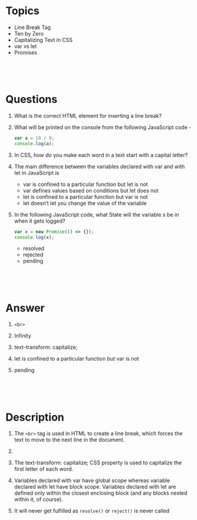 # Topics

- Line Break Tag
- Ten by Zero
- Capitalizing Text in CSS
- var vs let
- Promises

&nbsp;

&nbsp;

# Questions

1. What is the correct HTML element for inserting a line break?

2. What will be printed on the console from the following JavaScript code -

   ```js
   var a = 10 / 0;
   console.log(a);
   ```

3. In CSS, how do you make each word in a text start with a capital letter?

4. The main difference between the variables declared with var and with let in JavaScript is

   - var is confined to a particular function but let is not
   - var defines values based on conditions but let does not
   - let is confined to a particular function but var is not
   - let doesn’t let you change the value of the variable

5. In the following JavaScript code, what State will the variable x be in when it gets logged?

   ```js
   var x = new Promise(() => {});
   console.log(x);
   ```

   - resolved
   - rejected
   - pending

&nbsp;

&nbsp;

# Answer

1. `<br>`

2. Infinity

3. text-transform: capitalize;

4. let is confined to a particular function but var is not

5. pending

&nbsp;

&nbsp;

# Description

1. The `<br>` tag is used in HTML to create a line break, which forces the text to move to the next line in the document.

2.

3. The text-transform: capitalize; CSS property is used to capitalize the first letter of each word.

4. Variables declared with var have global scope whereas variable declared with let have block scope. Variables declared with let are defined only within the closest enclosing block (and any blocks nested within it, of course).

5. It will never get fulfilled as `resolve()` or `reject()` is never called
